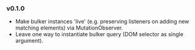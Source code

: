 ### v0.1.0
- Make bulker instances 'live' (e.g. preserving listeners on adding new matching elements) via MutationObserver.
- Leave one way to instantiate bulker query (DOM selector as single argument).
